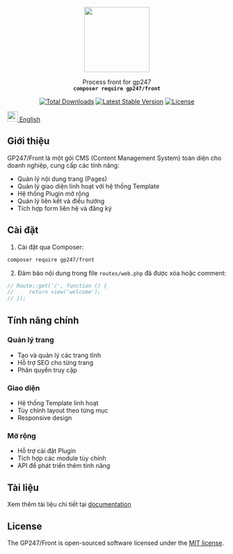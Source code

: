 <p align="center">
    <img src="https://static.gp247.net/logo/logo.png" width="150">
</p>
<p align="center">Process front for gp247<br>
    <code><b>composer require gp247/front</b></code></p>

<p align="center">
<a href="https://packagist.org/packages/gp247/front"><img src="https://poser.pugx.org/gp247/front/d/total.svg" alt="Total Downloads"></a>
<a href="https://packagist.org/packages/gp247/front"><img src="https://poser.pugx.org/gp247/front/v/stable.svg" alt="Latest Stable Version"></a>
<a href="https://packagist.org/packages/gp247/front"><img src="https://poser.pugx.org/gp247/front/license.svg" alt="License"></a>
</p>

[<img src="https://gp247.net/GP247/Core/language/flag_uk.png" width="24"> English](readme.md)

## Giới thiệu

GP247/Front là một gói CMS (Content Management System) toàn diện cho doanh nghiệp, cung cấp các tính năng:

- Quản lý nội dung trang (Pages)
- Quản lý giao diện linh hoạt với hệ thống Template
- Hệ thống Plugin mở rộng
- Quản lý liên kết và điều hướng
- Tích hợp form liên hệ và đăng ký

## Cài đặt

1. Cài đặt qua Composer:
```bash
composer require gp247/front
```

2. Đảm bảo nội dung trong file `routes/web.php` đã được xóa hoặc comment:
```php
// Route::get('/', function () {
//     return view('welcome');
// });
```

## Tính năng chính

### Quản lý trang
- Tạo và quản lý các trang tĩnh
- Hỗ trợ SEO cho từng trang
- Phân quyền truy cập

### Giao diện
- Hệ thống Template linh hoạt
- Tùy chỉnh layout theo từng mục
- Responsive design

### Mở rộng
- Hỗ trợ cài đặt Plugin
- Tích hợp các module tùy chỉnh
- API để phát triển thêm tính năng

## Tài liệu
Xem thêm tài liệu chi tiết tại [documentation](https://gp247.net/vi/docs)

## License
The GP247/Front is open-sourced software licensed under the [MIT license](https://opensource.org/licenses/MIT). 